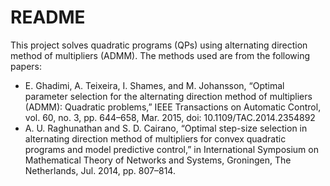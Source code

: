 # README #

This project solves quadratic programs (QPs) using alternating direction method of multipliers (ADMM). The methods used are from the following papers:
- E. Ghadimi, A. Teixeira, I. Shames, and M. Johansson, “Optimal parameter selection for the alternating direction method of multipliers (ADMM): Quadratic problems,” IEEE Transactions on Automatic Control, vol. 60, no. 3, pp. 644–658, Mar. 2015, doi: 10.1109/TAC.2014.2354892
- A. U. Raghunathan and S. D. Cairano, “Optimal step-size selection in alternating direction method of multipliers for convex quadratic programs and model predictive control,” in International Symposium on Mathematical Theory of Networks and Systems, Groningen, The Netherlands, Jul. 2014, pp. 807–814.